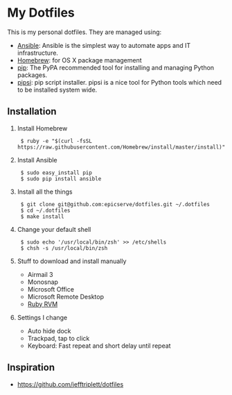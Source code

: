 My Dotfiles
===========

This is my personal dotfiles. They are managed using:

- [Ansible][1]: Ansible is the simplest way to automate apps and IT infrastructure.
- [Homebrew][3]: for OS X package management
- [pip][4]: The PyPA recommended tool for installing and managing Python packages.
- [pipsi][5]: pip script installer. pipsi is a nice tool for Python tools which need to be installed system wide.

Installation
------------

1. Install Homebrew

        $ ruby -e "$(curl -fsSL https://raw.githubusercontent.com/Homebrew/install/master/install)"

2. Install Ansible

        $ sudo easy_install pip
        $ sudo pip install ansible

3. Install all the things

        $ git clone git@github.com:epicserve/dotfiles.git ~/.dotfiles
        $ cd ~/.dotfiles
        $ make install

4. Change your default shell

        $ sudo echo '/usr/local/bin/zsh' >> /etc/shells
        $ chsh -s /usr/local/bin/zsh

5. Stuff to download and install manually

    - Airmail 3
    - Monosnap
    - Microsoft Office
    - Microsoft Remote Desktop
    - [Ruby RVM](https://rvm.io/rvm/install)

6. Settings I change

    - Auto hide dock
    - Trackpad, tap to click
    - Keyboard: Fast repeat and short delay until repeat

Inspiration
-----------

- https://github.com/jefftriplett/dotfiles


[1]: http://docs.ansible.com/ansible/
[3]: http://brew.sh/
[4]: https://pip.pypa.io/en/latest/
[5]: https://github.com/mitsuhiko/pipsi
